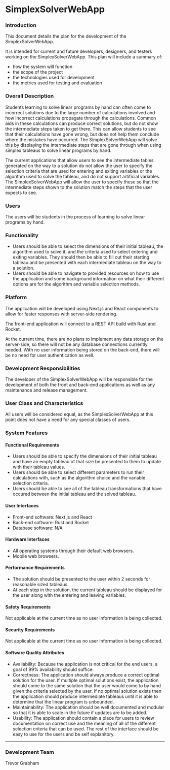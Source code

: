 SimplexSolverWebApp
===================

### Introduction

This document details the plan for the development of the SimplexSolverWebApp.

It is intended for current and future developers, designers, and testers working on the SimplexSolverWebApp. This plan will include a summary of:

- how the system will function
- the scope of the project
- the technologies used for development
- the metrics used for testing and evaluation

### Overall Description

Students learning to solve linear programs by hand can often come to incorrect solutions due to the large number of calculations involved and how incorrect calculations propagate through the calculations. Common aids in these calculations can produce correct solutions, but do not show the intermediate steps taken to get there. This can allow students to see that their calculations have gone wrong, but does not help them conclude where the mistakes have occurred. The SimplexSolverWebApp will solve this by displaying the intermediate steps that are gone through when using simplex tableaus to solve linear programs by hand. 

The current applications that allow users to see the intermediate tables generated on the way to a solution do not allow the user to specify the selection criteria that are used for entering and exiting variables or the algorithm used to solve the tableau, and do not support artificial variables. The SimplexSolverWebApp will allow the user to specify these so that the intermediate steps shown to the solution match the steps that the user expects to see. 

### Users 

The users will be students in the process of learning to solve linear programs by hand. 

### Functionality

- Users should be able to select the dimensions of their initial tableau, the algorithm used to solve it, and the criteria used to select entering and exiting variables. They should then be able to fill out their starting tableau and be presented with each intermediate tableau on the way to a solution.
- Users should be able to navigate to provided resources on how to use the application and some background information on what their different options are for the algorithm and variable selection methods.

### Platform

The application will be developed using Next.js and React components to allow for faster responses with server-side rendering. 

The front-end application will connect to a REST API build with Rust and Rocket. 

At the current time, there are no plans to implement any data storage on the server-side, so there will not be any database connections currently needed. With no user information being stored on the back-end, there will be no need for user authentication as well. 

### Development Responsibilities

The developer of the SimplexSolverWebApp will be responsible for the development of both the front and back-end applications as well as any maintenance and release management.

### User Class and Characteristics

All users will be considered equal, as the SimplexSolverWebApp at this point does not have a need for any special classes of users.

### System Features 

#### Functional Requirements

- Users should be able to specify the dimensions of their initial tableau and have an empty tableau of that size be presented to them to update with their tableau values.
- Users should be able to select different parameters to run their calculations with, such as the algorithm choice and the variable selection criteria.
- Users should be able to see all of the tableau transformations that have occured between the initial tableau and the solved tableau.

#### User Interfaces

- Front-end software: Next.js and React
- Back-end software: Rust and Rocket
- Database software: N/A

#### Hardware Interfaces

- All operating systems through their default web browsers.
- Mobile web browsers.

#### Performance Requirements

- The solution should be presented to the user within 2 seconds for reasonable sized tableaus.
- At each step in the solution, the current tableau should be displayed for the user along with the entering and leaving variables.

#### Safety Requirements

Not applicable at the current time as no user information is being collected.

#### Security Requirements

Not applicable at the current time as no user information is being collected.

#### Software Quality Attributes

- Availability: Because the application is not critical for the end users, a goal of 99% availability should suffice.
- Correctness: The application should always produce a correct optimal solution for the user. If multiple optimal solutions exist, the application should come to the same solution that the user would come to by hand given the criteria selected by the user. If no optimal solution exists then the application should produce intermediate tableaus until it is able to determine that the linear program is unbounded.
- Maintainability: The application should be well documented and modular so that it is able to scale in the future if updates are to be added.
- Usability: The application should contain a place for users to review documentation on correct use and the meaning of all of the different selection criteria that can be used. The rest of the interface should be easy to use for the users and be self explanitory.

_______________________________________________________________________________________________

### Development Team

Trevor Grabham